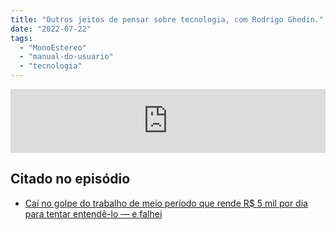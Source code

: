 ```yaml
---
title: "Outros jeitos de pensar sobre tecnologia, com Rodrigo Ghedin."
date: "2022-07-22"
tags: 
  - "MonoEstereo"
  - "manual-do-usuario"
  - "tecnologia"
---
```


<iframe src="https://anchor.fm/monoestereo/embed/episodes/Outros-jeitos-de-pensar-sobre-tecnologia--com-Rodrigo-Ghedin-e1lh02v" height="102px" width="100%" frameborder="0" scrolling="no"></iframe>

## Citado no episódio

- [Caí no golpe do trabalho de meio período que rende R$ 5 mil por dia para tentar entendê-lo — e falhei](https://manualdousuario.net/trabalho-meio-periodo-online-5-mil-dia/)
